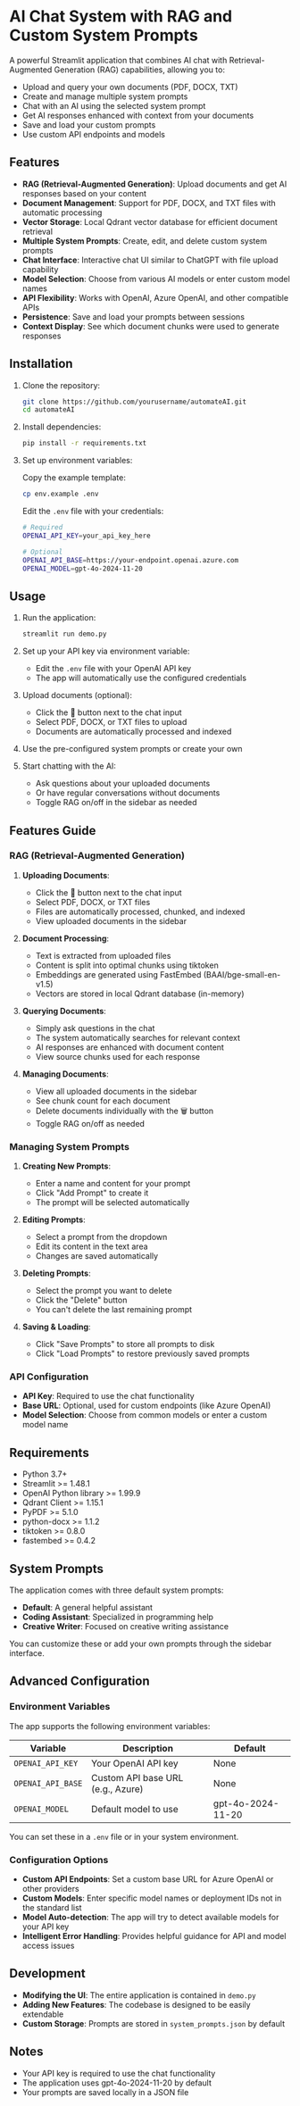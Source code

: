 # AI Chat System with RAG and Custom System Prompts

A powerful Streamlit application that combines AI chat with Retrieval-Augmented Generation (RAG) capabilities, allowing you to:

- Upload and query your own documents (PDF, DOCX, TXT)
- Create and manage multiple system prompts
- Chat with an AI using the selected system prompt
- Get AI responses enhanced with context from your documents
- Save and load your custom prompts
- Use custom API endpoints and models

## Features

- **RAG (Retrieval-Augmented Generation)**: Upload documents and get AI responses based on your content
- **Document Management**: Support for PDF, DOCX, and TXT files with automatic processing
- **Vector Storage**: Local Qdrant vector database for efficient document retrieval
- **Multiple System Prompts**: Create, edit, and delete custom system prompts
- **Chat Interface**: Interactive chat UI similar to ChatGPT with file upload capability
- **Model Selection**: Choose from various AI models or enter custom model names
- **API Flexibility**: Works with OpenAI, Azure OpenAI, and other compatible APIs
- **Persistence**: Save and load your prompts between sessions
- **Context Display**: See which document chunks were used to generate responses

## Installation

1. Clone the repository:

   ```bash
   git clone https://github.com/yourusername/automateAI.git
   cd automateAI
   ```

2. Install dependencies:

   ```bash
   pip install -r requirements.txt
   ```

3. Set up environment variables:

   Copy the example template:

   ```bash
   cp env.example .env
   ```

   Edit the `.env` file with your credentials:

   ```bash
   # Required
   OPENAI_API_KEY=your_api_key_here
   
   # Optional
   OPENAI_API_BASE=https://your-endpoint.openai.azure.com
   OPENAI_MODEL=gpt-4o-2024-11-20
   ```

## Usage

1. Run the application:

   ```bash
   streamlit run demo.py
   ```

2. Set up your API key via environment variable:
   - Edit the `.env` file with your OpenAI API key
   - The app will automatically use the configured credentials

3. Upload documents (optional):
   - Click the 📎 button next to the chat input
   - Select PDF, DOCX, or TXT files to upload
   - Documents are automatically processed and indexed

4. Use the pre-configured system prompts or create your own

5. Start chatting with the AI:
   - Ask questions about your uploaded documents
   - Or have regular conversations without documents
   - Toggle RAG on/off in the sidebar as needed

## Features Guide

### RAG (Retrieval-Augmented Generation)

1. **Uploading Documents**:
   - Click the 📎 button next to the chat input
   - Select PDF, DOCX, or TXT files
   - Files are automatically processed, chunked, and indexed
   - View uploaded documents in the sidebar

2. **Document Processing**:
   - Text is extracted from uploaded files
   - Content is split into optimal chunks using tiktoken
   - Embeddings are generated using FastEmbed (BAAI/bge-small-en-v1.5)
   - Vectors are stored in local Qdrant database (in-memory)

3. **Querying Documents**:
   - Simply ask questions in the chat
   - The system automatically searches for relevant context
   - AI responses are enhanced with document content
   - View source chunks used for each response

4. **Managing Documents**:
   - View all uploaded documents in the sidebar
   - See chunk count for each document
   - Delete documents individually with the 🗑️ button
   - Toggle RAG on/off as needed

### Managing System Prompts

1. **Creating New Prompts**:
   - Enter a name and content for your prompt
   - Click "Add Prompt" to create it
   - The prompt will be selected automatically

2. **Editing Prompts**:
   - Select a prompt from the dropdown
   - Edit its content in the text area
   - Changes are saved automatically

3. **Deleting Prompts**:
   - Select the prompt you want to delete
   - Click the "Delete" button
   - You can't delete the last remaining prompt

4. **Saving & Loading**:
   - Click "Save Prompts" to store all prompts to disk
   - Click "Load Prompts" to restore previously saved prompts

### API Configuration

- **API Key**: Required to use the chat functionality
- **Base URL**: Optional, used for custom endpoints (like Azure OpenAI)
- **Model Selection**: Choose from common models or enter a custom model name

## Requirements

- Python 3.7+
- Streamlit >= 1.48.1
- OpenAI Python library >= 1.99.9
- Qdrant Client >= 1.15.1
- PyPDF >= 5.1.0
- python-docx >= 1.1.2
- tiktoken >= 0.8.0
- fastembed >= 0.4.2

## System Prompts

The application comes with three default system prompts:

- **Default**: A general helpful assistant
- **Coding Assistant**: Specialized in programming help
- **Creative Writer**: Focused on creative writing assistance

You can customize these or add your own prompts through the sidebar interface.

## Advanced Configuration

### Environment Variables

The app supports the following environment variables:

| Variable | Description | Default |
|----------|-------------|---------|
| `OPENAI_API_KEY` | Your OpenAI API key | None |
| `OPENAI_API_BASE` | Custom API base URL (e.g., Azure) | None |
| `OPENAI_MODEL` | Default model to use | gpt-4o-2024-11-20 |

You can set these in a `.env` file or in your system environment.

### Configuration Options

- **Custom API Endpoints**: Set a custom base URL for Azure OpenAI or other providers
- **Custom Models**: Enter specific model names or deployment IDs not in the standard list
- **Model Auto-detection**: The app will try to detect available models for your API key
- **Intelligent Error Handling**: Provides helpful guidance for API and model access issues

## Development

- **Modifying the UI**: The entire application is contained in `demo.py`
- **Adding New Features**: The codebase is designed to be easily extendable
- **Custom Storage**: Prompts are stored in `system_prompts.json` by default

## Notes

- Your API key is required to use the chat functionality
- The application uses gpt-4o-2024-11-20 by default
- Your prompts are saved locally in a JSON file
